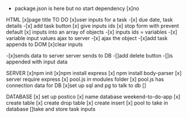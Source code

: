 - package.json is here but no start dependency
  [x]no

HTML
[x]page title TO DO
[x]user inputs for a task -[x] due date, task details -[x] add task button
[x] give inputs ids
[x] stop form with prevent default
[x] inputs into an array of objects -[x] inputs ids = variables -[x] variable input values ajax to server -[x] ajax the object -[x]add task appends to DOM
[x]clear inputs

-[x]sends data to server
server sends to DB
-[]add delete button
-[]is appended with input data

SERVER
[x]npm init
[x]npm install express
[x] npm install body-parser
[x] server require express
[x] pool.js in modules folder
[x] pool.js has connection data for DB
[x]set up sql and pg to talk to db
[]

DATABASE
[x] set up postico
[x] name database weekend-to-do-app
[x] create table
[x] create drop table
[x] create insert
[x] pool to take in database
[]take and store task inputs
